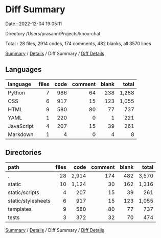 # Diff Summary

Date : 2022-12-04 19:05:11

Directory /Users/prasann/Projects/knox-chat

Total : 28 files,  2914 codes, 174 comments, 482 blanks, all 3570 lines

[Summary](results.md) / [Details](details.md) / Diff Summary / [Diff Details](diff-details.md)

## Languages
| language | files | code | comment | blank | total |
| :--- | ---: | ---: | ---: | ---: | ---: |
| Python | 7 | 986 | 64 | 238 | 1,288 |
| CSS | 6 | 917 | 15 | 123 | 1,055 |
| HTML | 9 | 580 | 80 | 77 | 737 |
| YAML | 1 | 220 | 0 | 1 | 221 |
| JavaScript | 4 | 207 | 15 | 39 | 261 |
| Markdown | 1 | 4 | 0 | 4 | 8 |

## Directories
| path | files | code | comment | blank | total |
| :--- | ---: | ---: | ---: | ---: | ---: |
| . | 28 | 2,914 | 174 | 482 | 3,570 |
| static | 10 | 1,124 | 30 | 162 | 1,316 |
| static/scripts | 4 | 207 | 15 | 39 | 261 |
| static/stylesheets | 6 | 917 | 15 | 123 | 1,055 |
| templates | 9 | 580 | 80 | 77 | 737 |
| tests | 3 | 372 | 32 | 70 | 474 |

[Summary](results.md) / [Details](details.md) / Diff Summary / [Diff Details](diff-details.md)